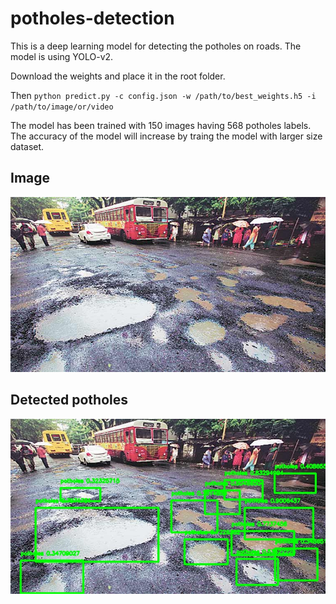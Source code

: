 # potholes-detection
This is a deep learning model for detecting the potholes on roads. The model is using YOLO-v2. 

Download the weights and place it in the root folder. 

Then
`python predict.py -c config.json -w /path/to/best_weights.h5 -i /path/to/image/or/video`

The model has been trained with 150 images having 568 potholes labels. The accuracy of the model will increase by traing the model with larger size dataset. 

## Image

![Road with potholes](images/1.jpg?raw=true "Road with Potholes")

## Detected potholes
![Road with potholes detected](images/1_detected.jpg?raw=true "Road with Potholes Detected")
